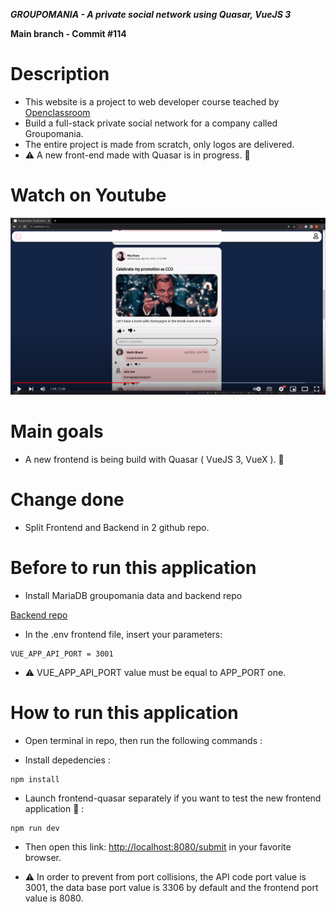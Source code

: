 **_GROUPOMANIA - A private social network using Quasar, VueJS 3_**

**Main branch - Commit #114**

# Description

- This website is a project to web developer course teached by [Openclassroom](https://openclassrooms.com/en/paths/141-web-developer)
- Build a full-stack private social network for a company called Groupomania.
- The entire project is made from scratch, only logos are delivered.
- :warning: A new front-end made with Quasar is in progress. :construction:

# Watch on Youtube

[![groupomania screenshot](./groupomania_screenshot.png)](https://www.youtube.com/watch?v=3EP2cDBHx0U "Watch Groupomania on Youtube")

# Main goals

- A new frontend is being build with Quasar ( VueJS 3, VueX ). :construction:

# Change done

- Split Frontend and Backend in 2 github repo.

# Before to run this application

- Install MariaDB groupomania data and backend repo

[Backend repo](https://github.com/MartinBINARD/backend-social-network)

- In the .env frontend file, insert your parameters:

```
VUE_APP_API_PORT = 3001
```

- :warning: VUE_APP_API_PORT value must be equal to APP_PORT one.

# How to run this application

- Open terminal in repo, then run the following commands :

- Install depedencies :

```
npm install
```

- Launch frontend-quasar separately if you want to test the new frontend application :construction: :

```
npm run dev
```

- Then open this link: [http://localhost:8080/submit](http://localhost:8080/submit) in your favorite browser.

- :warning: In order to prevent from port collisions, the API code port value is 3001, the data base port value is 3306 by default and the frontend port value is 8080.
